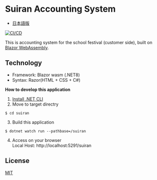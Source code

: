 # Suiran Accounting System
- [日本語版](./README.ja.md)

[![CI/CD](https://github.com/mint73/suiran/actions/workflows/main.yml/badge.svg)](https://github.com/mint73/suiran/actions/workflows/main.yml)

This is accounting system for the school festival (customer side), built on [Blazor WebAssembly](https://blazor.net).

## Technology
- Framework: Blazor wasm (.NET8)
- Syntax: Razor(HTML + CSS + C#)

**How to develop this application**
1. [Install .NET CLI](https://learn.microsoft.com/en-us/dotnet/core/install/)
2. Move to target directry
```shell
$ cd suiran
```

3. Build this application
```shell
$ dotnet watch run --pathbase=/suiran
```

4. Access on your browser<br />
Local Host: http://localhost:5291/suiran

## License
[MIT](./LICENSE)

